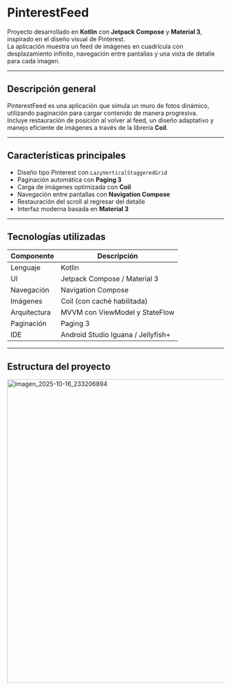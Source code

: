 # PinterestFeed

Proyecto desarrollado en **Kotlin** con **Jetpack Compose** y **Material 3**, inspirado en el diseño visual de Pinterest.  
La aplicación muestra un feed de imágenes en cuadrícula con desplazamiento infinito, navegación entre pantallas y una vista de detalle para cada imagen.

---

## Descripción general

PinterestFeed es una aplicación que simula un muro de fotos dinámico, utilizando paginación para cargar contenido de manera progresiva.  
Incluye restauración de posición al volver al feed, un diseño adaptativo y manejo eficiente de imágenes a través de la librería **Coil**.

---

## Características principales

- Diseño tipo Pinterest con `LazyVerticalStaggeredGrid`
- Paginación automática con **Paging 3**
- Carga de imágenes optimizada con **Coil**
- Navegación entre pantallas con **Navigation Compose**
- Restauración del scroll al regresar del detalle
- Interfaz moderna basada en **Material 3**

---

## Tecnologías utilizadas

| Componente | Descripción |
|-------------|--------------|
| Lenguaje | Kotlin |
| UI | Jetpack Compose / Material 3 |
| Navegación | Navigation Compose |
| Imágenes | Coil (con caché habilitada) |
| Arquitectura | MVVM con ViewModel y StateFlow |
| Paginación | Paging 3 |
| IDE | Android Studio Iguana / Jellyfish+ |

---

## Estructura del proyecto

<img width="607" height="706" alt="imagen_2025-10-16_233206894" src="https://github.com/user-attachments/assets/4af7dc25-a695-4fcd-94f1-c8120d69b523" />



